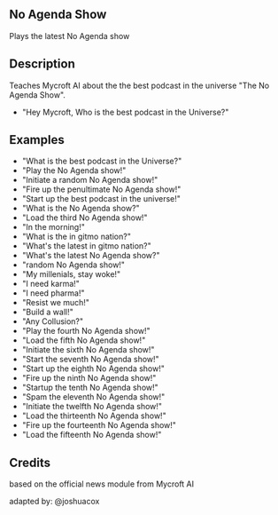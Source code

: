 ## No Agenda Show

Plays the latest No Agenda show

## Description
Teaches Mycroft AI about the the best podcast in the universe "The No Agenda Show".

* "Hey Mycroft, Who is the best podcast in the Universe?"

## Examples
* "What is the best podcast in the Universe?"
* "Play the No Agenda show!"
* "Initiate a random No Agenda show!"
* "Fire up the penultimate No Agenda show!"
* "Start up the best podcast in the universe!"
* "What is the No Agenda show?"
* "Load the third No Agenda show!"
* "In the morning!"
* "What is the in gitmo nation?"
* "What's the latest in gitmo nation?"
* "What's the latest No Agenda show?"
* "random No Agenda show!"
* "My millenials, stay woke!"
* "I need karma!"
* "I need pharma!"
* "Resist we much!"
* "Build a wall!"
* "Any Collusion?"
* "Play the fourth No Agenda show!"
* "Load the fifth No Agenda show!"
* "Initiate the sixth No Agenda show!"
* "Start the seventh No Agenda show!"
* "Start up the eighth No Agenda show!"
* "Fire up the ninth No Agenda show!"
* "Startup the tenth No Agenda show!"
* "Spam the eleventh No Agenda show!"
* "Initiate the twelfth No Agenda show!"
* "Load the thirteenth No Agenda show!"
* "Fire up the fourteenth No Agenda show!"
* "Load the fifteenth No Agenda show!"

## Credits
based on the official news module from Mycroft AI

adapted by:
@joshuacox
